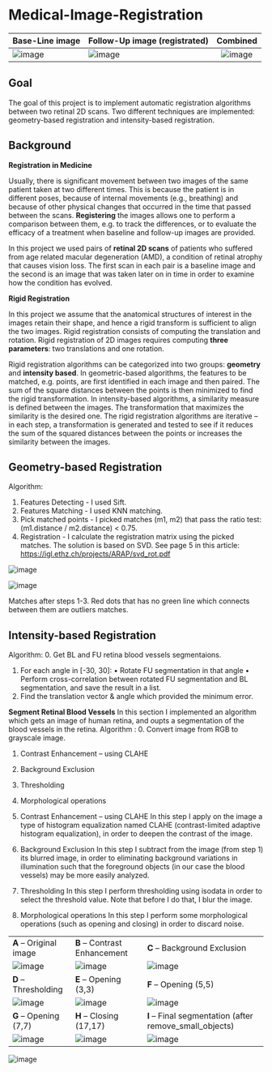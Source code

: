 # Medical-Image-Registration

| Base-Line image | Follow-Up image (registrated) | Combined |
| ---  | ---  |  :----:  |
| ![image](https://user-images.githubusercontent.com/68702877/174038357-fed32ffb-1a0a-4f00-b44a-aec64006e09e.png) |![image](https://user-images.githubusercontent.com/68702877/174038420-b8e9257d-a375-411a-b17e-7bcdc59759af.png)| ![image](https://user-images.githubusercontent.com/68702877/174038468-a8d47cb2-98fd-44a1-bd38-a3a6dad5f5ab.png)|


## Goal
The goal of this project is to implement automatic registration algorithms between two retinal 2D scans. Two different techniques are implemented: geometry-based registration and intensity-based registration.

## Background

**Registration in Medicine**

Usually, there is significant movement between two images of the same patient taken at two different times. This is because the patient is in different poses, because of internal movements (e.g., breathing) and because of other physical changes that occurred in the time that passed between the scans. **Registering** the images allows one to perform a comparison between them, e.g. to track the differences, or to evaluate the efficacy of a treatment when baseline and follow-up images are provided.

In this project we used pairs of **retinal 2D scans** of patients who suffered from age related macular degeneration (AMD), a condition of retinal atrophy that causes vision loss. The first scan in each pair is a baseline image and the second is an image that was taken later on in time in order to examine how the condition has evolved.

**Rigid Registration**

In this project we assume that the anatomical structures of interest in the images retain their shape, and hence a rigid transform is sufficient to align the two images. 
Rigid registration consists of computing the translation and rotation. Rigid registration of 2D images requires computing **three
parameters**: two translations and one rotation.

Rigid registration algorithms can be categorized into two groups: **geometry** and **intensity based**. In geometric-based
algorithms, the features to be matched, e.g. points, are first identified in each image and then paired. The sum of the
square distances between the points is then minimized to find the rigid transformation. In intensity-based algorithms,
a similarity measure is defined between the images. The transformation that maximizes the similarity is the desired
one. The rigid registration algorithms are iterative – in each step, a transformation is generated and tested to see if it
reduces the sum of the squared distances between the points or increases the similarity between the images.


## Geometry-based Registration

Algorithm:
1.	Features Detecting - I used Sift.
2.	Features Matching - I used KNN matching.
3.	Pick matched points - I picked matches (m1, m2) that pass the ratio test: (m1.distance / m2.distance) < 0.75. 
4.	Registration - I calculate the registration matrix using the picked matches. The solution is based on SVD. See page 5 in this article: https://igl.ethz.ch/projects/ARAP/svd_rot.pdf


![image](https://user-images.githubusercontent.com/68702877/174043592-1e24971b-9372-45d7-9dbd-ee24d6315115.png)


![image](https://user-images.githubusercontent.com/68702877/174043318-035b3866-604e-44e2-84d0-2f09e7945f8b.png)

Matches after steps 1-3. Red dots that has no  green line which connects between them are outliers matches.

## Intensity-based Registration

Algorithm:
0.	Get BL and FU retina blood vessels segmentaions.
1.	For each angle in [-30, 30]:
  •	Rotate FU segmentation in that angle
  •	Perform cross-correlation between rotated FU segmentation and BL segmentation, and save the result in a list. 
2.	Find the translation vector & angle which provided the minimum error.


**Segment Retinal Blood Vessels**
In this section I implemented an algorithm which gets an image of human retina, and oupts a segmentation of the blood vessels in the retina.
Algorithm :
0. Convert image from RGB to grayscale image.
1. Contrast Enhancement – using CLAHE
2. Background Exclusion
3. Thresholding
4. Morphological operations

1.	Contrast Enhancement – using CLAHE
In this step I apply on the image a type of histogram equalization named CLAHE (contrast-limited adaptive histogram equalization), in order to deepen the contrast of the image.
2.	Background Exclusion
In this step I subtract from the image (from step 1) its blurred  image, in order to eliminating background variations in illumination such that the foreground objects (in our case the blood vessels) may be more easily analyzed.
3.	Thresholding
In this step I perform thresholding using isodata in order to select the threshold value. Note that before I do that, I blur the image.
4.	Morphological operations
In this step I perform some morphological operations (such as opening and closing) in order to discard noise.



|  |  |  |
| ---  | ---  | --- |
| **A** – Original image | **B** – Contrast Enhancement | **C** – Background Exclusion |
|![image](https://user-images.githubusercontent.com/68702877/174040994-d87c15c3-40c8-4177-8f7f-bb30ac8f6e16.png)|![image](https://user-images.githubusercontent.com/68702877/174041064-673d5bac-d72a-4d62-8b1a-8bdf77109c2c.png)|![image](https://user-images.githubusercontent.com/68702877/174041081-0e2baa16-dc79-4d20-a742-2462e3f57e4e.png)|
| **D** – Thresholding | **E** – Opening (3,3) | **F** – Opening (5,5) |
|![image](https://user-images.githubusercontent.com/68702877/174041307-9f68cced-cb15-4fb8-999e-a859782e451e.png)|![image](https://user-images.githubusercontent.com/68702877/174041338-0b7de23c-90d3-4a4a-870a-3149c1538c6f.png)|![image](https://user-images.githubusercontent.com/68702877/174041353-a6a398d8-01fa-44b6-a772-46cf6b0e77fd.png)|
| **G** – Opening (7,7) | **H** – Closing (17,17) | **I** – Final segmentation (after remove_small_objects) |
|![image](https://user-images.githubusercontent.com/68702877/174041452-74005e24-5127-4ae1-9c6c-a1ded06ffac3.png)|![image](https://user-images.githubusercontent.com/68702877/174041478-25a51513-c6a3-4009-9a50-88d0227a5001.png)|![image](https://user-images.githubusercontent.com/68702877/174041488-437caf62-086b-4345-8eb3-e2f6ac85b048.png)|



![image](https://user-images.githubusercontent.com/68702877/174043801-bec60e1f-e53b-4ef6-8bb7-31d3edfb7455.png)

